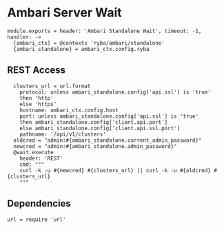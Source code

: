
# Ambari Server Wait

    module.exports = header: 'Ambari Standalone Wait', timeout: -1, handler: ->
      [ambari_ctx] = @contexts 'ryba/ambari/standalone'
      {ambari_standalone} = ambari_ctx.config.ryba

## REST Access

      clusters_url = url.format
        protocol: unless ambari_standalone.config['api.ssl'] is 'true'
        then 'http'
        else 'https'
        hostname: ambari_ctx.config.host
        port: unless ambari_standalone.config['api.ssl'] is 'true'
        then ambari_standalone.config['client.api.port']
        else ambari_standalone.config['client.api.ssl.port']
        pathname: '/api/v1/clusters'
      oldcred = "admin:#{ambari_standalone.current_admin_password}"
      newcred = "admin:#{ambari_standalone.admin_password}"
      @wait.execute
        header: 'REST'
        cmd: """
        curl -k -u #{newcred} #{clusters_url} || curl -k -u #{oldcred} #{clusters_url}
        """

## Dependencies

    url = require 'url'
